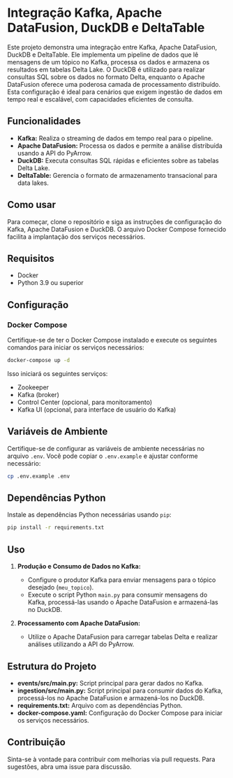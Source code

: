 # Integração Kafka, Apache DataFusion, DuckDB e DeltaTable

Este projeto demonstra uma integração entre Kafka, Apache DataFusion, DuckDB e DeltaTable. Ele implementa um pipeline de dados que lê mensagens de um tópico no Kafka, processa os dados e armazena os resultados em tabelas Delta Lake. O DuckDB é utilizado para realizar consultas SQL sobre os dados no formato Delta, enquanto o Apache DataFusion oferece uma poderosa camada de processamento distribuído. Esta configuração é ideal para cenários que exigem ingestão de dados em tempo real e escalável, com capacidades eficientes de consulta.

## Funcionalidades
- **Kafka:** Realiza o streaming de dados em tempo real para o pipeline.
- **Apache DataFusion:** Processa os dados e permite a análise distribuída usando a API do PyArrow.
- **DuckDB:** Executa consultas SQL rápidas e eficientes sobre as tabelas Delta Lake.
- **DeltaTable:** Gerencia o formato de armazenamento transacional para data lakes.

## Como usar

Para começar, clone o repositório e siga as instruções de configuração do Kafka, Apache DataFusion e DuckDB. O arquivo Docker Compose fornecido facilita a implantação dos serviços necessários.

## Requisitos

- Docker
- Python 3.9 ou superior

## Configuração

### Docker Compose

Certifique-se de ter o Docker Compose instalado e execute os seguintes comandos para iniciar os serviços necessários:

```bash
docker-compose up -d
```

Isso iniciará os seguintes serviços:

- Zookeeper
- Kafka (broker)
- Control Center (opcional, para monitoramento)
- Kafka UI (opcional, para interface de usuário do Kafka)

## Variáveis de Ambiente

Certifique-se de configurar as variáveis de ambiente necessárias no arquivo `.env`. Você pode copiar o `.env.example` e ajustar conforme necessário:

```bash
cp .env.example .env
```

## Dependências Python

Instale as dependências Python necessárias usando `pip`:

```bash
pip install -r requirements.txt
```

## Uso

1. **Produção e Consumo de Dados no Kafka:**

   - Configure o produtor Kafka para enviar mensagens para o tópico desejado (`meu_topico`).
   - Execute o script Python `main.py` para consumir mensagens do Kafka, processá-las usando o Apache DataFusion e armazená-las no DuckDB.

2. **Processamento com Apache DataFusion:**

   - Utilize o Apache DataFusion para carregar tabelas Delta e realizar análises utilizando a API do PyArrow.

## Estrutura do Projeto

- **events/src/main.py:** Script principal para gerar dados no Kafka.
- **ingestion/src/main.py:** Script principal para consumir dados do Kafka, processá-los no Apache DataFusion e armazená-los no DuckDB.
- **requirements.txt:** Arquivo com as dependências Python.
- **docker-compose.yaml:** Configuração do Docker Compose para iniciar os serviços necessários.

## Contribuição

Sinta-se à vontade para contribuir com melhorias via pull requests. Para sugestões, abra uma issue para discussão.
